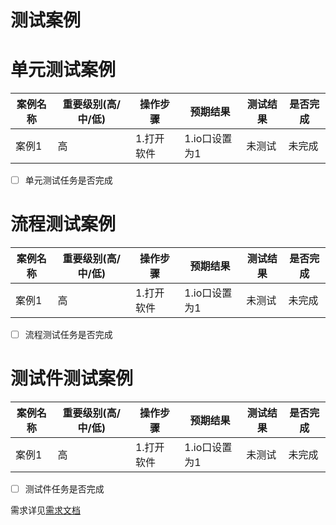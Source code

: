 # 测试案例

# 单元测试案例

|案例名称|重要级别(高/中/低)|操作步骤|预期结果|测试结果|是否完成|
| -------- | ------- |------- |------- |------- |------- |
| 案例1  | 高 |1.打开软件|1.io口设置为1|未测试|未完成|

- [ ] 单元测试任务是否完成

# 流程测试案例

|案例名称|重要级别(高/中/低)|操作步骤|预期结果|测试结果|是否完成|
| -------- | ------- |------- |------- |------- |------- |
| 案例1  | 高 |1.打开软件|1.io口设置为1|未测试|未完成|

- [ ] 流程测试任务是否完成

# 测试件测试案例

|案例名称|重要级别(高/中/低)|操作步骤|预期结果|测试结果|是否完成|
| -------- | ------- |------- |------- |------- |------- |
| 案例1  | 高 |1.打开软件|1.io口设置为1|未测试|未完成|

- [ ] 测试件任务是否完成



需求详见[需求文档](software/software_workflow/APP/1.1.0.2/APP界面优化和相关修改/需求文档.md)